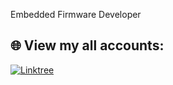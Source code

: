 Embedded Firmware Developer

## 🌐 View my all accounts:
[![Linktree](https://img.shields.io/badge/Linktree-%23000000.svg?logo=linktree&logoColor=white)](https://linktr.ee/sharanu.dibbadamani)
